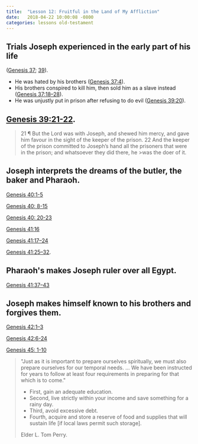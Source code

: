 ```yaml
---
title:  "Lesson 12: Fruitful in the Land of My Affliction"
date:   2018-04-22 10:00:08 -0800
categories: lessons old-testament
---
```

## Trials Joseph experienced in the early part of his life 
([Genesis 37](https://www.lds.org/scriptures/ot/gen/37?lang=eng); [39](https://www.lds.org/scriptures/ot/gen/39?lang=eng)).
  - He was hated by his brothers ([Genesis 37:4](https://www.lds.org/scriptures/ot/gen/37.4?lang=eng#3)).
  - His brothers conspired to kill him, then sold him as a slave instead ([Genesis 37:18–28](https://www.lds.org/scriptures/ot/gen/37.18-28?lang=eng#17)).
  - He was unjustly put in prison after refusing to do evil ([Genesis 39:20](https://www.lds.org/scriptures/ot/gen/39.20?lang=eng#19)).

## [Genesis 39:21-22](https://www.lds.org/scriptures/ot/gen/39.21-22?lang=eng#19).
>21 ¶ But the Lord was with Joseph, and shewed him mercy, and gave him favour in the sight of the keeper of the prison.
>22 And the keeper of the prison committed to Joseph’s hand all the prisoners that were in the prison; and whatsoever they did there, he >was the doer of it.

## Joseph interprets the dreams of the butler, the baker and Pharaoh.

[Genesis 40:1-5](https://www.lds.org/scriptures/ot/gen/40.1-5?lang=eng#13)

[Genesis 40: 8-15](https://www.lds.org/scriptures/ot/gen/40.8-15?lang=eng#13)

[Genesis 40: 20-23](https://www.lds.org/scriptures/ot/gen/40.20-23?lang=eng#20)

[Genesis 41:16](https://www.lds.org/scriptures/ot/gen/41.16?lang=eng#15)

[Genesis 41:17–24](https://www.lds.org/scriptures/ot/gen/41.17-24?lang=eng#0)

[Genesis 41:25–32](https://www.lds.org/scriptures/ot/gen/41.25-32?lang=eng#24).

## Pharaoh&#39;s makes Joseph ruler over all Egypt.

[Genesis 41:37–43](https://www.lds.org/scriptures/ot/gen/41.37-43?lang=eng#36)

## Joseph makes himself known to his brothers and forgives them.

  [Genesis 42:1–3](https://www.lds.org/scriptures/ot/gen/42.1-3?lang=eng#0)

  [Genesis 42:6-24](http://www.lds.org/scriptures/ot/gen/42.6-24?lang=eng#5)

[Genesis 45: 1-10](https://www.lds.org/scriptures/ot/gen/45.1-10?lang=eng#primary)

> "Just as it is important to prepare ourselves spiritually, we must also prepare ourselves for our temporal needs. … We have been instructed for years to follow at least four requirements in preparing for that which is to come."
>- First, gain an adequate education.
>- Second, live strictly within your income and save something for a rainy day.
>- Third, avoid excessive debt.
>- Fourth, acquire and store a reserve of food and supplies that will sustain life [if local laws permit such storage].
>
> Elder L. Tom Perry. 
>

